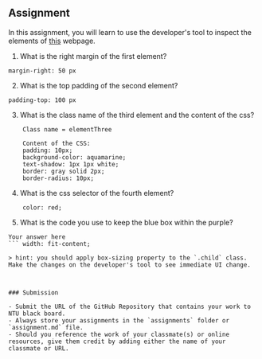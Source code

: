 ## Assignment

In this assignment, you will learn to use the developer's tool to inspect the elements of [this](https://nznznh.csb.app/) webpage.

1. What is the right margin of the first element? 
```
margin-right: 50 px
```

2. What is the top padding of the second element?
```
padding-top: 100 px
```

3. What is the class name of the third element and the content of the css?
```
    Class name = elementThree

    Content of the CSS:    
    padding: 10px;
    background-color: aquamarine;
    text-shadow: 1px 1px white;
    border: gray solid 2px;
    border-radius: 10px;
```

4. What is the css selector of the fourth element?
```
    color: red;
```

5. What is the code you use to keep the blue box within the purple?
```
Your answer here
``` width: fit-content;

> hint: you should apply box-sizing property to the `.child` class. Make the changes on the developer's tool to see immediate UI change.



### Submission 

- Submit the URL of the GitHub Repository that contains your work to NTU black board.
- Always store your assignments in the `assignments` folder or `assignment.md` file.
- Should you reference the work of your classmate(s) or online resources, give them credit by adding either the name of your classmate or URL. 
